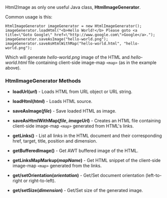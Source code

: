 Html2Image as only one useful Java class, **HtmlImageGenerator**.

Common usage is this:
```
HtmlImageGenerator imageGenerator = new HtmlImageGenerator();
imageGenerator.loadHtml("<b>Hello World!</b> Please goto <a title=\"Goto Google\" href=\"http://www.google.com\">Google</a>.");
imageGenerator.saveAsImage("hello-world.png");
imageGenerator.saveAsHtmlWithMap("hello-world.html", "hello-world.png");
```

Which will generate _hello-world.png_ image of the HTML and _hello-world.html_ file containing client-side image-map `<map>` (as in the example above).

### HtmlImageGenerator Methods ###
  * **loadUrl(_url_)** - Loads HTML from URL object or URL string.
  * **loadHtml(_html_)** - Loads HTML source.

  * **saveAsImage(_file_)** - Save loaded HTML as image.
  * **saveAsHtmlWithMap(_file_, _imageUrl_)** - Creates an HTML file containing client-side image-map `<map>` generated from HTML's links.

  * **getLinks()** - List all links in the HTML document and their corresponding href, target, title, position and dimension.
  * **getBufferedImage()** - Get AWT buffered image of the HTML.
  * **getLinksMapMarkup(_mapName_)** - Get HTML snippet of the client-side image-map `<map>` generated from the links.

  * **get/setOrientation(_orientation_)** - Get/Set document orientation (left-to-right or right-to-left).
  * **get/setSize(_dimension_)** - Get/Set size of the generated image.